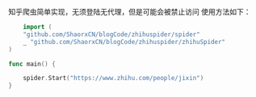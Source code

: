 知乎爬虫简单实现，无须登陆无代理，但是可能会被禁止访问
使用方法如下：
```go
    import (
	"github.com/ShaorxCN/blogCode/zhihuspider/spider"
	_ "github.com/ShaorxCN/blogCode/zhihuspider/zhihuSpider"
)

func main() {

	spider.Start("https://www.zhihu.com/people/jixin")
}
```